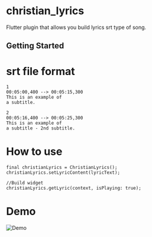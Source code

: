 # christian_lyrics

Flutter plugin that allows you build lyrics srt type of song.

## Getting Started

# srt file format
```
1
00:05:00,400 --> 00:05:15,300
This is an example of
a subtitle.

2
00:05:16,400 --> 00:05:25,300
This is an example of
a subtitle - 2nd subtitle.
```

# How to use
```
final christianLyrics = ChristianLyrics();
christianLyrics.setLyricContent(lyricText);

//Build widget
christianLyrics.getLyric(context, isPlaying: true);
```

# Demo
![Demo](https://github.com/diepnghitinh/christian_lyrics/raw/main/screenshot_01.png)